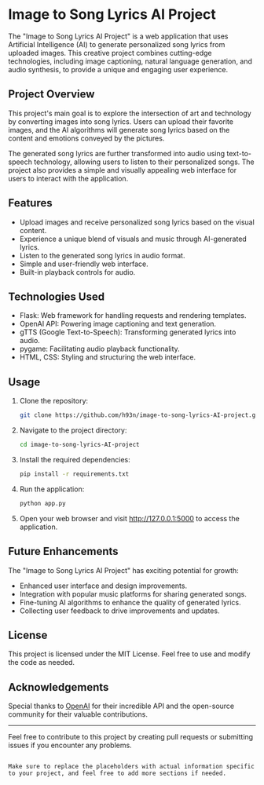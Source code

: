 # Image to Song Lyrics AI Project

The "Image to Song Lyrics AI Project" is a web application that uses Artificial Intelligence (AI) to generate personalized song lyrics from uploaded images. This creative project combines cutting-edge technologies, including image captioning, natural language generation, and audio synthesis, to provide a unique and engaging user experience.

## Project Overview

This project's main goal is to explore the intersection of art and technology by converting images into song lyrics. Users can upload their favorite images, and the AI algorithms will generate song lyrics based on the content and emotions conveyed by the pictures.

The generated song lyrics are further transformed into audio using text-to-speech technology, allowing users to listen to their personalized songs. The project also provides a simple and visually appealing web interface for users to interact with the application.

## Features

- Upload images and receive personalized song lyrics based on the visual content.
- Experience a unique blend of visuals and music through AI-generated lyrics.
- Listen to the generated song lyrics in audio format.
- Simple and user-friendly web interface.
- Built-in playback controls for audio.

## Technologies Used

- Flask: Web framework for handling requests and rendering templates.
- OpenAI API: Powering image captioning and text generation.
- gTTS (Google Text-to-Speech): Transforming generated lyrics into audio.
- pygame: Facilitating audio playback functionality.
- HTML, CSS: Styling and structuring the web interface.

## Usage

1. Clone the repository:

   ```bash
   git clone https://github.com/h93n/image-to-song-lyrics-AI-project.git
   ```

2. Navigate to the project directory:

   ```bash
   cd image-to-song-lyrics-AI-project
   ```

3. Install the required dependencies:

   ```bash
   pip install -r requirements.txt
   ```

4. Run the application:

   ```bash
   python app.py
   ```

5. Open your web browser and visit http://127.0.0.1:5000 to access the application.

## Future Enhancements

The "Image to Song Lyrics AI Project" has exciting potential for growth:

- Enhanced user interface and design improvements.
- Integration with popular music platforms for sharing generated songs.
- Fine-tuning AI algorithms to enhance the quality of generated lyrics.
- Collecting user feedback to drive improvements and updates.

## License

This project is licensed under the MIT License. Feel free to use and modify the code as needed.

## Acknowledgements

Special thanks to [OpenAI](https://openai.com) for their incredible API and the open-source community for their valuable contributions.

---

Feel free to contribute to this project by creating pull requests or submitting issues if you encounter any problems.
```

Make sure to replace the placeholders with actual information specific to your project, and feel free to add more sections if needed.

